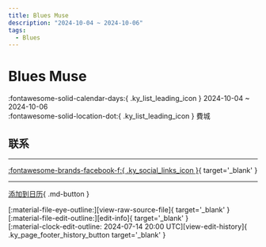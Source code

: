 ```yaml
---
title: Blues Muse
description: "2024-10-04 ~ 2024-10-06"
tags:
  - Blues
---
```


# Blues Muse 

:fontawesome-solid-calendar-days:{ .ky_list_leading_icon } 2024-10-04 ~ 2024-10-06  
:fontawesome-solid-location-dot:{ .ky_list_leading_icon } 費城  

## 联系


---

 [:fontawesome-brands-facebook-f:{ .ky_social_links_icon }](https://www.facebook.com/events/216668367963318){ target='_blank' }

---

[添加到日历](https://swing.news/ics/zh-Hans/2024/us/blues-muse-2024.ics){ .md-button }

<div class="ky_page_footer" markdown>
<div class="ky_page_footer_trailing" markdown="span">
[:material-file-eye-outline:][view-raw-source-file]{ target='_blank' }
[:material-file-edit-outline:][edit-info]{ target='_blank' }
</div>
<div class="ky_page_footer_leading" markdown="span">
[:material-clock-edit-outline: 2024-07-14 20:00 UTC][view-edit-history]{ .ky_page_footer_history_button target='_blank' }
</div>
</div>

[view-raw-source-file]: https://github.com/swingdance/events/blob/main/2024/us/blues-muse-2024.json "查看原始源文件"
[edit-info]: https://github.com/swingdance/events/issues/new?assignees=&labels=update+event&projects=&template=03-update_entity.yml&title=%5B2024%2Fus%5D%20Blues%20Muse&region=us&year=2024&id=blues-muse-2024&name=Blues%20Muse&org_id= "编辑信息"

[view-edit-history]: https://github.com/swingdance/events/commits/main/2024/us/blues-muse-2024.json "查看编辑历史"
